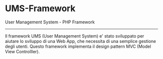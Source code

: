 # UMS-Framework
User Management System - PHP Framework

<hr>

Il framework UMS (User Management System) e' stato sviluppato per aiutare lo sviluppo di una Web App, che necessita di una semplice gestione degli utenti. Questo framework implementa il design pattern MVC (Model View Controlller).
